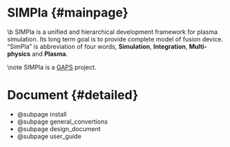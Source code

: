 SIMPla {#mainpage}
========================================

\b SIMPla is a unified and hierarchical development framework for plasma simulation.
Its long term goal is to provide complete model of fusion device.
“SimPla” is abbreviation of four words,  __Simulation__, __Integration__, __Multi-physics__ and __Plasma__.

 \note SIMPla is a  [GAPS](http://wiki.gaps.org.cn) project.

# Document {#detailed}

 - @subpage install
 - @subpage general_convertions
 - @subpage design_document
 - @subpage user_guide
  
